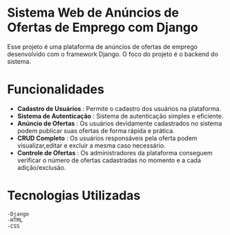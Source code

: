 # Sistema Web de Anúncios de Ofertas de Emprego com Django

Esse projeto é uma plataforma de anúncios de ofertas de emprego desenvolvido com o framework Django.
O foco do projeto é o backend do sistema.

# Funcionalidades

- **Cadastro de Usuários** : Permite o cadastro dos usuários na plataforma.
- **Sistema de Autenticação** : Sistema de autenticação simples e eficiente.
- **Anúncio de Ofertas** : Os usuários devidamente cadastrados no sistema podem publicar suas ofertas de forma rápida e prática.
- **CRUD Completo** : Os usuários responsáveis pela oferta podem visualizar,editar e excluir a mesma caso necessário.
- **Controle de Ofertas** : Os administradores da plataforma conseguem verificar o número de ofertas cadastradas no momento e a cada adição/exclusão.

# Tecnologias Utilizadas

    -Django
    -HTML
    -CSS
